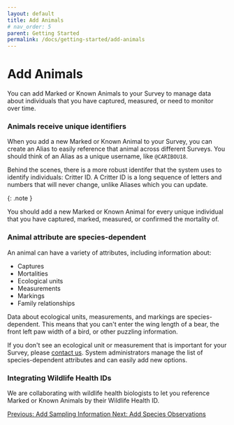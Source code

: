```yaml
---
layout: default
title: Add Animals
# nav_order: 5
parent: Getting Started
permalink: /docs/getting-started/add-animals
---
```


# Add Animals

You can add Marked or Known Animals to your Survey to manage data about individuals that you have captured, measured, or need to monitor over time.

### Animals receive unique identifiers

When you add a new Marked or Known Animal to your Survey, you can create an Alias to easily reference that animal across different Surveys. You should think of an Alias as a unique username, like `@CARIBOU18`.

Behind the scenes, there is a more robust identifer that the system uses to identify individuals: Critter ID. A Critter ID is a long sequence of letters and numbers that will never change, unlike Aliases which you can update.

{: .note }

You should add a new Marked or Known Animal for every unique individual that you have captured, marked, measured, or confirmed the mortality of.

### Animal attribute are species-dependent

An animal can have a variety of attributes, including information about:

- Captures
- Mortalities
- Ecological units
- Measurements
- Markings
- Family relationships

Data about ecological units, measurements, and markings are species-dependent. This means that you can't enter the wing length of a bear, the front left paw width of a bird, or other puzzling information.

If you don't see an ecological unit or measurement that is important for your Survey, please [contact us](). System administrators manage the list of species-dependent attributes and can easily add new options.

### Integrating Wildlife Health IDs

We are collaborating with wildlife health biologists to let you reference Marked or Known Animals by their Wildlife Health ID.

<a class="float-left" href="/docs/getting-started/add-sampling-information">
Previous: Add Sampling Information
</a>
<a class="float-right" href="/docs/getting-started/add-species-observations">
Next: Add Species Observations
</a>
